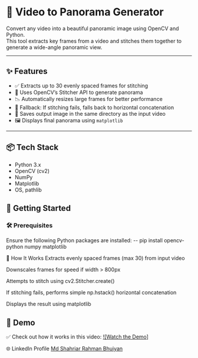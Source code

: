 # 🎥 Video to Panorama Generator

Convert any video into a beautiful panoramic image using OpenCV and Python.  
This tool extracts key frames from a video and stitches them together to generate a wide-angle panoramic view.

---

## ✨ Features

- ✅ Extracts up to 30 evenly spaced frames for stitching
- 🧠 Uses OpenCV’s Stitcher API to generate panorama
- 📉 Automatically resizes large frames for better performance
- 🔄 Fallback: If stitching fails, falls back to horizontal concatenation
- 💾 Saves output image in the same directory as the input video
- 🖼️ Displays final panorama using `matplotlib`

---

## 📦 Tech Stack

- Python 3.x
- OpenCV (cv2)
- NumPy
- Matplotlib
- OS, pathlib


## 🚀 Getting Started

### 🛠️ Prerequisites

Ensure the following Python packages are installed:
-- pip install opencv-python numpy matplotlib

🧠 How It Works
  Extracts evenly spaced frames (max 30) from input video
  
  Downscales frames for speed if width > 800px
  
  Attempts to stitch using cv2.Stitcher.create()
  
  If stitching fails, performs simple np.hstack() horizontal concatenation
  
  Displays the result using matplotlib

## 🎥 Demo

✅ Check out how it works in this video:
[![Watch the Demo]](https://drive.google.com/file/d/1OJ47AP75xOsq3r3Q9y1TW6tqJRugN0rm/view?usp=drive_link)

🌐 LinkedIn Profile [Md Shahriar Rahman Bhuiyan](https://www.linkedin.com/in/md-shahriar-rahman-bhuiyan-3893012a8)



